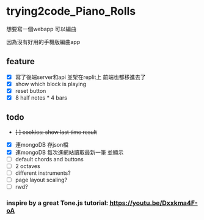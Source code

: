 # trying2code_Piano_Rolls

想要寫一個webapp 可以編曲

因為沒有好用的手機版編曲app


## feature
- [x] 寫了後端server和api 並架在replit上 前端也都移進去了
- [x] show which block is playing
- [x] reset button
- [x] 8 half notes * 4 bars

## todo

- ~~[ ] cookies: show last time result~~
- [x] 連mongoDB 存json檔
- [x] 連mongoDB 每次進網站讀取最新一筆 並顯示
- [ ] default chords and buttons
- [ ] 2 octaves
- [ ] different instruments?
- [ ] page layout scaling?
- [ ] rwd?

### inspire by a great Tone.js tutorial: https://youtu.be/Dxxkma4F-oA
